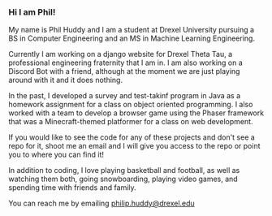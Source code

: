 ### Hi I am Phil!

My name is Phil Huddy and I am a student at Drexel University pursuing a BS in Computer Engineering and an MS in Machine Learning Engineering.

Currently I am working on a django website for Drexel Theta Tau, a professional engineering fraternity that I am in. I am also working on a Discord Bot with a friend, although at the moment we are just playing around with it and it does nothing.

In the past, I developed a survey and test-takinf program in Java as a homework assignment for a class on object oriented programming. I also worked with a team to develop a browser game using the Phaser framework that was a Minecraft-themed platformer for a class on web development.

If you would like to see the code for any of these projects and don't see a repo for it, shoot me an email and I will give you access to the repo or point you to where you can find it!

In addition to coding, I love playing basketball and football, as well as watching them both, going snowboarding, playing video games, and spending time with friends and family.

You can reach me by emailing philip.huddy@drexel.edu
